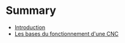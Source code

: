 # Summary

* [Introduction](README.md)
* [Les bases du fonctionnement d'une CNC](les_bases_du_fonctionnement_dune_cnc/README.md)

